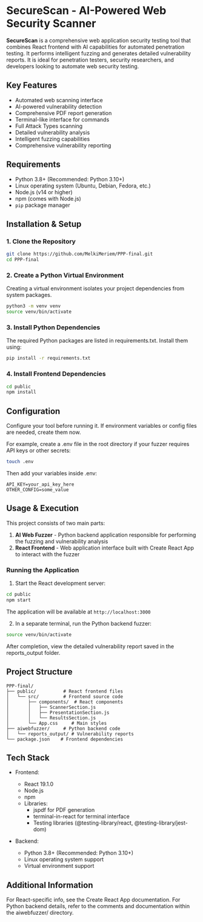 # SecureScan - AI-Powered Web Security Scanner

**SecureScan** is a comprehensive web application security testing tool that combines React frontend with AI capabilities for automated penetration testing. It performs intelligent fuzzing and generates detailed vulnerability reports. It is ideal for penetration testers, security researchers, and developers looking to automate web security testing.

## Key Features

- Automated web scanning interface
- AI-powered vulnerability detection
- Comprehensive PDF report generation
- Terminal-like interface for commands
- Full Attack Types scanning
- Detailed vulnerability analysis
- Intelligent fuzzing capabilities
- Comprehensive vulnerability reporting

## Requirements

- Python 3.8+ (Recommended: Python 3.10+)
- Linux operating system (Ubuntu, Debian, Fedora, etc.)
- Node.js (v14 or higher)
- npm (comes with Node.js)
- `pip` package manager

## Installation & Setup

### 1. Clone the Repository

```bash
git clone https://github.com/MelkiMeriem/PPP-final.git
cd PPP-final
```

### 2. Create a Python Virtual Environment

Creating a virtual environment isolates your project dependencies from system packages.

```bash
python3 -m venv venv
source venv/bin/activate
```

### 3. Install Python Dependencies

The required Python packages are listed in requirements.txt. Install them using:

```bash
pip install -r requirements.txt
```

### 4. Install Frontend Dependencies

```bash
cd public
npm install
```

## Configuration

Configure your tool before running it. If environment variables or config files are needed, create them now.

For example, create a .env file in the root directory if your fuzzer requires API keys or other secrets:

```bash
touch .env
```

Then add your variables inside .env:

```
API_KEY=your_api_key_here
OTHER_CONFIG=some_value
```

## Usage & Execution

This project consists of two main parts:

1. **AI Web Fuzzer** - Python backend application responsible for performing the fuzzing and vulnerability analysis
2. **React Frontend** - Web application interface built with Create React App to interact with the fuzzer

### Running the Application

1. Start the React development server:
```bash
cd public
npm start
```

The application will be available at `http://localhost:3000`

2. In a separate terminal, run the Python backend fuzzer:
```bash
source venv/bin/activate
```

After completion, view the detailed vulnerability report saved in the reports_output folder.

## Project Structure

```
PPP-final/
├── public/          # React frontend files
│   └── src/         # Frontend source code
│       ├── components/  # React components
│       │   ├── ScannerSection.js
│       │   ├── PresentationSection.js
│       │   └── ResultsSection.js
│       └── App.css     # Main styles
├── aiwebfuzzer/     # Python backend code
│   └── reports_output/ # Vulnerability reports
└── package.json    # Frontend dependencies
```

## Tech Stack

- Frontend:
  - React 19.1.0
  - Node.js
  - npm
  - Libraries:
    - jspdf for PDF generation
    - terminal-in-react for terminal interface
    - Testing libraries (@testing-library/react, @testing-library/jest-dom)

- Backend:
  - Python 3.8+ (Recommended: Python 3.10+)
  - Linux operating system support
  - Virtual environment support

## Additional Information

For React-specific info, see the Create React App documentation.
For Python backend details, refer to the comments and documentation within the aiwebfuzzer/ directory.
